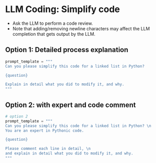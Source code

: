 # LLM Coding: Simplify code

- Ask the LLM to perform a code review.
- Note that adding/removing newline characters may affect the LLM completion that gets output by the LLM.

## Option 1: Detailed process explanation
```python
prompt_template = """
Can you please simplify this code for a linked list in Python?

{question}

Explain in detail what you did to modify it, and why.
"""
```

## Option 2: with expert and code comment
```python
# option 2
prompt_template = """
Can you please simplify this code for a linked list in Python? \n
You are an expert in Pythonic code.

{question}

Please comment each line in detail, \n
and explain in detail what you did to modify it, and why.
"""
```


